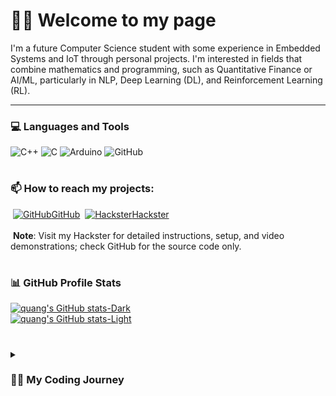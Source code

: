 # 🏄‍♂️ Welcome to my page
I'm a future Computer Science student with some experience in Embedded Systems and IoT through personal projects. I'm interested in fields that combine mathematics and programming, such as Quantitative Finance or AI/ML, particularly in NLP, Deep Learning (DL), and Reinforcement Learning (RL).

---

### 💻 Languages and Tools

![C++](https://img.shields.io/badge/c++-%2300599C.svg?style=for-the-badge&logo=c%2B%2B&logoColor=white) ![C](https://img.shields.io/badge/c-%2300599C.svg?style=for-the-badge&logo=c&logoColor=white) ![Arduino](https://img.shields.io/badge/-Arduino-00979D?style=for-the-badge&logo=Arduino&logoColor=white) ![GitHub](https://img.shields.io/badge/github-%23121011.svg?style=for-the-badge&logo=github&logoColor=white)
#
### 📫 How to reach my projects:
&nbsp;[![GitHub](https://i.stack.imgur.com/tskMh.png)GitHub](https://github.com/minhquang2304) &nbsp;[![Hackster](https://github.com/user-attachments/assets/ec556e6f-b730-44e5-859c-93064e451b01)Hackster](https://www.hackster.io/minhquangnguyen2304)<br><br>
&nbsp;**Note**: Visit my Hackster for detailed instructions, setup, and video demonstrations; check GitHub for the source code only.
#
### 📊 GitHub Profile Stats
[![quang's GitHub stats-Dark](https://github-readme-stats.vercel.app/api?username=minhquang2304&show_icons=true&include_all_commits=true&theme=dracula&hide_border=true&icon_color=F8D866)](https://github.com/minhquang2304/github-readme-stats#gh-dark-mode-only) <br>
[![quang's GitHub stats-Light](https://github-readme-stats.vercel.app/api?username=minhquang2304&show_icons=true&include_all_commits=true&theme=graywhite&hide_border=false)](https://github.com/minhquang2304/github-readme-stats#gh-light-mode-only) <br/>
#
<details>
 <summary><h3>👨‍💻 My Coding Journey</h3></summary>
In high school, I first discovered the world of computing through Arduino and Espressif boards. The ability to create unique contraptions using hardware and software fascinated me so I built many, yes many projects, ranging from easy projects that you can easily search on YouTube like an alarm clock, a radar system and a wireless light switch to a Machine Learning-integrated device that earned me second place in a Science Fair and is set to compete in the Vietnam Science and Engineering Fair (ViSEF).
I also do some competitive programming as a hobby, achieving USACO Silver after a few months of preparation.
Looking ahead, I want to contribute to the tech industry – whether by landing an internship at a big tech company or a top quant firm, or even launching my own startup.
These tiny but complicated microcontrollers have shaped my journey and laid a solid foundation of knowledge and experiences for my future. My passion and hobby have the same starting point. Sometimes they intertwine, and, hopefully, they will be together at the end.





